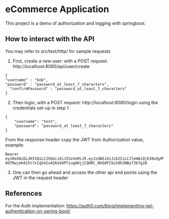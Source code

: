 # eCommerce Application

This project is a demo of authorization and logging with springboot.

## How to interact with the API
You may refer to src/test/http/ for sample requests
1) First, create a new user: with a POST request:
http://localhost:8080/api/user/create 

```
{
"username" : "bob",
"password" : "password_at_least_7_characters",
  "confirmPassword" : "password_at_least_7_characters"
}
```

2) Then login, with a POST request: http://localhost:8080/login using the credentials set-up in step 1

```
{
    "username": "test",
    "password": "password_at_least_7_characters"
}
```

From the response header copy the JWT from Authorization value, example:
```
Bearer eyJ0eXAiOiJKV1QiLCJhbGciOiJIUzUxMiJ9.eyJzdWIiOiJib2IiLCJleHAiOjE1NzQyMTM5MjZ9.1jrsdy6X4mnGtjTEdhvG4f-0d7RwjmhA1St7xIq542u42KoV6PTzugA0jjCQORC_NhQdFISLk9h2NByT3b7g2A
```

3) One can then go ahead and access the other api end points using the JWT in the request header

## References
For the Auth implementation: https://auth0.com/blog/implementing-jwt-authentication-on-spring-boot/